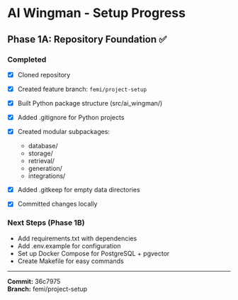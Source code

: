 # AI Wingman - Setup Progress

## Phase 1A: Repository Foundation ✅

### Completed
- [x] Cloned repository
- [x] Created feature branch: `femi/project-setup`
- [x] Built Python package structure (src/ai_wingman/)
- [x] Added .gitignore for Python projects
- [x] Created modular subpackages:
  - database/
  - storage/
  - retrieval/
  - generation/
  - integrations/
- [x] Added .gitkeep for empty data directories
- [x] Committed changes locally


### Next Steps (Phase 1B)
- Add requirements.txt with dependencies
- Add .env.example for configuration
- Set up Docker Compose for PostgreSQL + pgvector
- Create Makefile for easy commands

---

**Commit:** 36c7975  
**Branch:** femi/project-setup  
